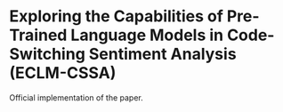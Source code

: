 # Exploring the Capabilities of Pre-Trained Language Models in Code-Switching Sentiment Analysis (ECLM-CSSA)
Official implementation of the paper.
